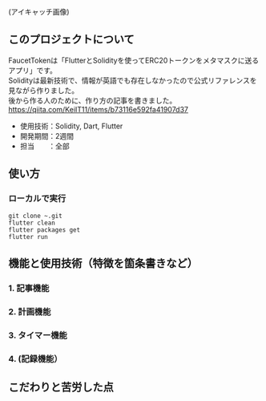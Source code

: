 (アイキャッチ画像)
## このプロジェクトについて
FaucetTokenは「FlutterとSolidityを使ってERC20トークンをメタマスクに送るアプリ」です。  
Solidityは最新技術で、情報が英語でも存在しなかったので公式リファレンスを見ながら作りました。  
後から作る人のために、作り方の記事を書きました。  
https://qiita.com/KeiIT11/items/b73116e592fa41907d37
- 使用技術：Solidity, Dart, Flutter  
- 開発期間：2週間  
- 担当　　：全部  

## 使い方
### ローカルで実行
```
git clone ~.git
flutter clean
flutter packages get
flutter run
```

## 機能と使用技術（特徴を箇条書きなど）
### 1. 記事機能

### 2. 計画機能
### 3. タイマー機能
### 4. (記録機能）

## こだわりと苦労した点
